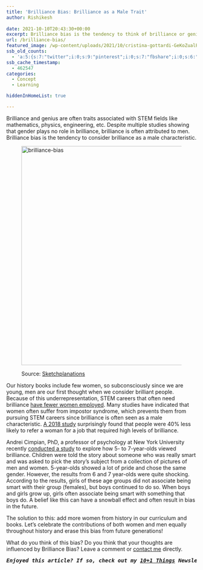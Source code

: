 ```yaml
---
title: 'Brilliance Bias: Brilliance as a Male Trait'
author: Rishikesh
 
date: 2021-10-10T20:43:30+00:00
excerpt: Brilliance bias is the tendency to think of brilliance or genius as a male characteristic.
url: /brilliance-bias/
featured_image: /wp-content/uploads/2021/10/cristina-gottardi-GeKoZualPmA-unsplash-1200x800.jpg
ssb_old_counts:
  - 'a:5:{s:7:"twitter";i:0;s:9:"pinterest";i:0;s:7:"fbshare";i:0;s:6:"reddit";i:0;s:6:"tumblr";N;}'
ssb_cache_timestamp:
  - 462547
categories:
  - Concept
  - Learning

hiddenInHomeList: true

---
```

<p class="has-drop-cap">
  Brilliance and genius are often traits associated with STEM fields like mathematics, physics, engineering, etc. Despite multiple studies showing that gender plays no role in brilliance, brilliance is often attributed to men. Brilliance bias is the tendency to consider brilliance as a male characteristic.
</p><figure class="wp-block-image size-large is-style-default">

<img decoding="async" loading="lazy" width="580" height="580" src="https://i0.wp.com/rishikeshs.com/wp-content/uploads/2021/10/brilliance-bias.png?resize=580%2C580&#038;ssl=1" alt="brilliance-bias" class="wp-image-554" srcset="https://i0.wp.com/rishikeshs.com/wp-content/uploads/2021/10/brilliance-bias.png?resize=1024%2C1024&ssl=1 1024w, https://i0.wp.com/rishikeshs.com/wp-content/uploads/2021/10/brilliance-bias.png?resize=300%2C300&ssl=1 300w, https://i0.wp.com/rishikeshs.com/wp-content/uploads/2021/10/brilliance-bias.png?resize=150%2C150&ssl=1 150w, https://i0.wp.com/rishikeshs.com/wp-content/uploads/2021/10/brilliance-bias.png?resize=768%2C768&ssl=1 768w, https://i0.wp.com/rishikeshs.com/wp-content/uploads/2021/10/brilliance-bias.png?resize=1536%2C1536&ssl=1 1536w, https://i0.wp.com/rishikeshs.com/wp-content/uploads/2021/10/brilliance-bias.png?resize=1200%2C1200&ssl=1 1200w, https://i0.wp.com/rishikeshs.com/wp-content/uploads/2021/10/brilliance-bias.png?w=1600&ssl=1 1600w" sizes="(max-width: 580px) 100vw, 580px" data-recalc-dims="1" /> <figcaption>Source: <a href="https://sketchplanations.com/brilliance-bias" target="_blank" rel="noreferrer noopener" title="https://sketchplanations.com/brilliance-bias">Sketchplanations</a></figcaption></figure> 

Our history books include few women, so subconsciously since we are young, men are our first thought when we consider brilliant people. Because of this underrepresentation, STEM careers that often need brilliance <a href="https://sketchplanations.com/brilliance-bias" target="_blank" rel="noreferrer noopener" title="https://sketchplanations.com/brilliance-bias">have fewer women employed</a>. Many studies have indicated that women often suffer from impostor syndrome, which prevents them from pursuing STEM careers since brilliance is often seen as a male characteristic. <a href="https://psycnet.apa.org/record/2018-62311-015" target="_blank" rel="noreferrer noopener" title="https://psycnet.apa.org/record/2018-62311-015">A 2018 study</a> surprisingly found that people were 40% less likely to refer a woman for a job that required high levels of brilliance.

  
Andrei Cimpian, PhD, a professor of psychology at New York University recently <a href="https://science.sciencemag.org/content/355/6323/389.full" target="_blank" rel="noreferrer noopener" title="https://science.sciencemag.org/content/355/6323/389.full">conducted a study</a> to explore how 5- to 7-year-olds viewed brilliance. Children were told the story about someone who was really smart and was asked to pick the story&#8217;s subject from a collection of pictures of men and women. 5-year-olds showed a lot of pride and chose the same gender. However, the results from 6 and 7 year-olds were quite shocking. According to the results, girls of these age groups did not associate being smart with their group (females), but boys continued to do so. When boys and girls grow up, girls often associate being smart with something that boys do. A belief like this can have a snowball effect and often result in bias in the future.  
  
The solution to this: add more women from history in our curriculum and books. Let&#8217;s celebrate the contributions of both women and men equally throughout history and erase this bias from future generations!

What do you think of this bias? Do you think that your thoughts are influenced by Brilliance Bias? Leave a comment or <a href="https://rishikeshs.com/contact/" target="_blank" rel="noreferrer noopener" title="Contact">contact me</a> directly. 

<pre class="wp-block-preformatted"><em><strong>Enjoyed this article? If so, check out my <a href="https://rishikesh.substack.com/" target="_blank" rel="noreferrer noopener">10+1 Things</a> Newsletter that I send out every Sunday. It contains 11 interesting Things I thought were worth sharing including books,articles, projects, and other things I'm curious about. <a href="https://rishikeshs.com/newsletter/" target="_blank" rel="noreferrer noopener" title="Join 10+1 Things">Click here </a>if you would like to check out the previous issues and may be subscribe! </strong></em></pre>